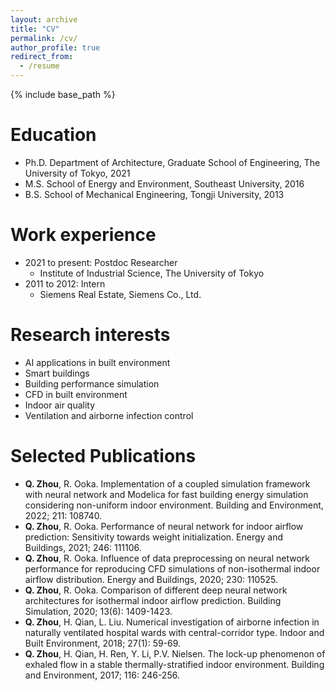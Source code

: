 ```yaml
---
layout: archive
title: "CV"
permalink: /cv/
author_profile: true
redirect_from:
  - /resume
---
```


{% include base_path %}

Education
======
* Ph.D. Department of Architecture, Graduate School of Engineering, The University of Tokyo, 2021
* M.S.  School of Energy and Environment, Southeast University, 2016
* B.S.  School of Mechanical Engineering, Tongji University, 2013

Work experience
======
* 2021 to present: Postdoc Researcher
  * Institute of Industrial Science, The University of Tokyo
* 2011 to 2012: Intern
  * Siemens Real Estate, Siemens Co., Ltd.
  
Research interests
======
* AI applications in built environment
* Smart buildings
* Building performance simulation
* CFD in built environment
* Indoor air quality
* Ventilation and airborne infection control

Selected Publications
======
* **Q. Zhou**, R. Ooka. Implementation of a coupled simulation framework with neural network and Modelica for fast building energy simulation considering non-uniform indoor environment. Building and Environment, 2022; 211: 108740.
* **Q. Zhou**, R. Ooka. Performance of neural network for indoor airflow prediction: Sensitivity towards weight initialization. Energy and Buildings, 2021; 246: 111106.
* **Q. Zhou**, R. Ooka. Influence of data preprocessing on neural network performance for reproducing CFD simulations of non-isothermal indoor airflow distribution. Energy and Buildings, 2020; 230: 110525.
* **Q. Zhou**, R. Ooka. Comparison of different deep neural network architectures for isothermal indoor airflow prediction. Building Simulation, 2020; 13(6): 1409-1423.
* **Q. Zhou**, H. Qian, L. Liu. Numerical investigation of airborne infection in naturally ventilated hospital wards with central-corridor type. Indoor and Built Environment, 2018; 27(1): 59-69.
* **Q. Zhou**, H. Qian, H. Ren, Y. Li, P.V. Nielsen. The lock-up phenomenon of exhaled flow in a stable thermally-stratified indoor environment. Building and Environment, 2017; 116: 246-256.

